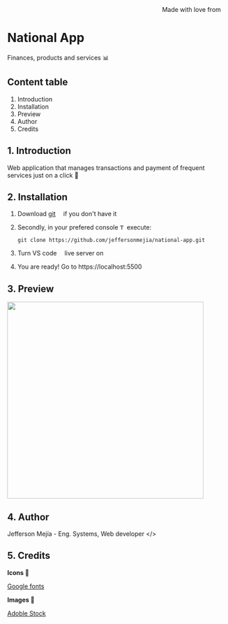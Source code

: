 <div align="right">
Made with love from <img src='https://i.postimg.cc/Mc25FLHJ/Flag-of-Ecuador.png' width='10'/> 
</div>

# **National App**

Finances, products and services 📊

## Content table

1. Introduction
2. Installation
3. Preview
4. Author
5. Credits

## 1. Introduction

Web application that manages transactions and payment of frequent services just on a click 📱

## 2. Installation

1. Download [git](https://git-scm.com/downloads) <img src='https://i.postimg.cc/4nGTxK8y/Git-Icon-1788-C.png' width="10"/> if you don't have it
2. Secondly, in your prefered console <img src='https://i.postimg.cc/GmBZnx3K/7560719.png' width="12" alt="Terminal freepik by Royyan Wijaya"/> execute:

   ```
   git clone https://github.com/jeffersonmejia/national-app.git
   ```

3. Turn VS code <img src='https://code.visualstudio.com/favicon.ico' width="10"/> live server on

4. You are ready! Go to https://localhost:5500 <img src='https://i.postimg.cc/76PGf6WB/google-chrome-logo-png-0.png' width="12"/>



## 3. Preview

<img src="https://i.postimg.cc/nVsLB6ZT/Frame-1.png" width="450"/>

## 4. Author

Jefferson Mejía - Eng. Systems, Web developer </>

## 5. Credits

**Icons 💎**

[Google fonts](https://fonts.google.com/about)

**Images 🌌**

[Adoble Stock](https://stock.adobe.com)
